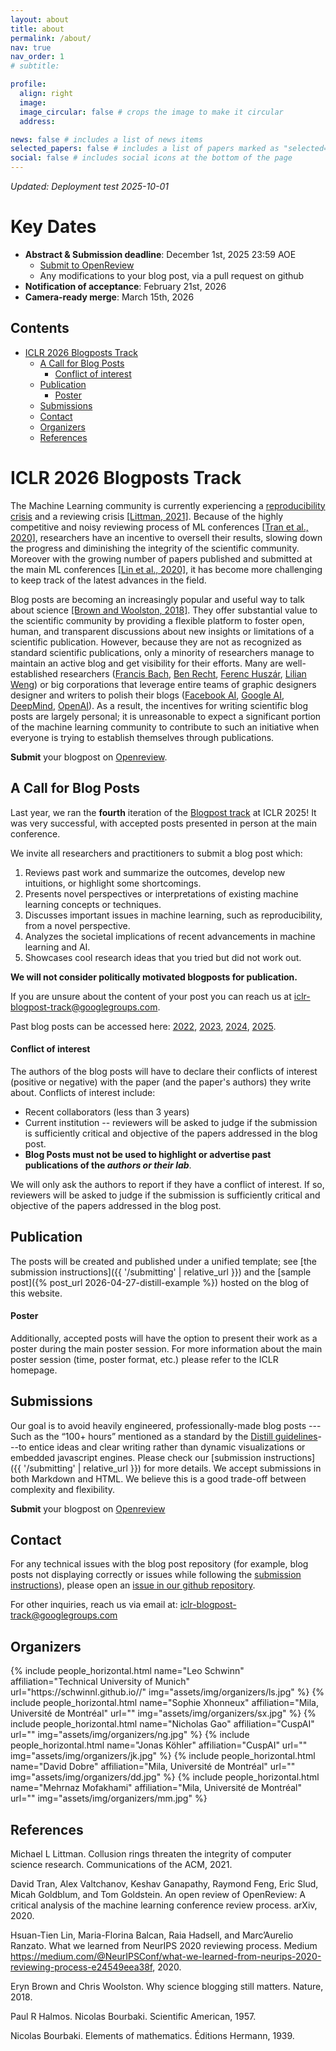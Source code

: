 ```yaml
---
layout: about
title: about
permalink: /about/
nav: true
nav_order: 1
# subtitle:

profile:
  align: right
  image:
  image_circular: false # crops the image to make it circular
  address:

news: false # includes a list of news items
selected_papers: false # includes a list of papers marked as "selected={true}"
social: false # includes social icons at the bottom of the page
---
```


_Updated: Deployment test 2025-10-01_

# Key Dates
- **Abstract & Submission deadline**: December 1st, 2025 23:59 AOE
  - [Submit to OpenReview](https://openreview.net/group?id=ICLR.cc/2026/BlogPosts)
  - Any modifications to your blog post, via a pull request on github
- **Notification of acceptance**: February 21st, 2026
- **Camera-ready merge**: March 15th, 2026

## Contents

- [ICLR 2026 Blogposts Track](#iclr-2026-blogposts-track)
  - [A Call for Blog Posts](#a-call-for-blog-posts)
    - [Conflict of interest](#conflict-of-interest)
  - [Publication](#publication)
    - [Poster](#poster)
  - [Submissions](#submissions)
  - [Contact](#contact)
  - [Organizers](#organizers)
  - [References](#references)

# ICLR 2026 Blogposts Track

The Machine Learning community is currently experiencing a [reproducibility crisis](https://neuripsconf.medium.com/designing-the-reproducibility-program-for-neurips-2020-7fcccaa5c6ad) and a reviewing crisis [[Littman, 2021]](#Litt). Because of the highly competitive and noisy reviewing process of ML conferences [[Tran et al., 2020]](#Tran), researchers have an incentive to oversell their results, slowing down the progress and diminishing the integrity of the scientific community. Moreover with the growing number of papers published and submitted at the main ML conferences [[Lin et al., 2020]](#Lin), it has become more challenging to keep track of the latest advances in the field.

Blog posts are becoming an increasingly popular and useful way to talk about science [[Brown and Woolston, 2018]](#Brow). They offer substantial value to the scientific community by providing a flexible platform to foster open, human, and transparent discussions about new insights or limitations of a scientific publication. However, because they are not as recognized as standard scientific publications, only a minority of researchers manage to maintain an active blog and get visibility for their efforts. Many are well-established researchers ([Francis Bach](https://francisbach.com/), [Ben Recht](https://www.argmin.net/), [Ferenc Huszár](https://www.inference.vc/), [Lilian Weng](https://lilianweng.github.io/lil-log/)) or big corporations that leverage entire teams of graphic designers designer and writers to polish their blogs ([Facebook AI](https://ai.facebook.com/blog/?page=1), [Google AI](https://ai.googleblog.com/), [DeepMind](https://deepmind.com/blog), [OpenAI](https://openai.com/blog/)). As a result, the incentives for writing scientific blog posts are largely personal; it is unreasonable to expect a significant portion of the machine learning community to contribute to such an initiative when everyone is trying to establish themselves through publications.

**Submit** your blogpost on [Openreview](https://openreview.net/group?id=ICLR.cc/2025/BlogPosts).

## A Call for Blog Posts

Last year, we ran the **fourth** iteration of the [Blogpost track](https://iclr-blogposts.github.io/2024/about) at ICLR 2025!
It was very successful, with accepted posts presented in person at the main conference.

<!-- Our goal is to create a formal call for blog posts at ICLR to incentivize and reward researchers to: -->

We invite all researchers and practitioners to submit a blog post which:

1. Reviews past work and summarize the outcomes, develop new intuitions, or highlight some shortcomings.
2. Presents novel perspectives or interpretations of existing machine learning concepts or techniques.
3. Discusses important issues in machine learning, such as reproducibility, from a novel perspective.
4. Analyzes the societal implications of recent advancements in machine learning and AI.
5. Showcases cool research ideas that you tried but did not work out.

**We will not consider politically motivated blogposts for publication.**

If you are unsure about the content of your post you can reach us at [iclr-blogpost-track@googlegroups.com](mailto:iclr-blogpost-track@googlegroups.com).

Past blog posts can be accessed here: [2022](https://iclr-blog-track.github.io/home/#accepted-posts), [2023](https://iclr-blogposts.github.io/2023/about#accepted-posts), [2024](https://iclr-blogposts.github.io/2024/about#spotlight), [2025](https://iclr-blogposts.github.io/2025/blog/index.html).

<!-- A very influential initiative of this kind happened after the Second World War in France. Because of the lack of up-to-date textbooks, a collective of mathematicians under the pseudonym Nicolas Bourbaki [[Halmos 1957]](#Halm), decided to start a series of textbooks about the foundations of mathematics [[Bourbaki, 1939]](#Bour).
In the same vein, we aim to provide a new way to summarize scientific knowledge in the ML community.  -->

#### Conflict of interest

The authors of the blog posts will have to declare their conflicts of interest (positive or negative) with the paper (and the paper's authors) they write about. Conflicts of interest include:

- Recent collaborators (less than 3 years)
- Current institution -- reviewers will be asked to judge if the submission is sufficiently critical and objective of the papers addressed in the blog post.
- **Blog Posts must not be used to highlight or advertise past publications of the _authors or their lab_**.

We will only ask the authors to report if they have a conflict of interest. If so, reviewers will be asked to judge if the submission is sufficiently critical and objective of the papers addressed in the blog post.

## Publication

The posts will be created and published under a unified template; see [the submission instructions]({{ '/submitting' | relative_url }}) and the [sample post]({% post_url 2026-04-27-distill-example %}) hosted on the blog of this website.

#### Poster

Additionally, accepted posts will have the option to present their work as a poster during the main poster session. For more information about the main poster session (time, poster format, etc.) please refer to the ICLR homepage.

## Submissions

Our goal is to avoid heavily engineered, professionally-made blog posts ---Such as the “100+ hours” mentioned as a standard by the [Distill guidelines](https://distill.pub/journal/)---to entice ideas and clear writing rather than dynamic visualizations or embedded javascript engines.
Please check our [submission instructions]({{ '/submitting' | relative_url }}) for more details.
We accept submissions in both Markdown and HTML. We believe this is a good trade-off between complexity and flexibility.

**Submit** your blogpost on [Openreview](<https://openreview.net/group?id=ICLR.cc/2025/BlogPosts&referrer=%5BHomepage%5D(%2F)>)

## Contact

For any technical issues with the blog post repository (for example, blog posts not displaying correctly or issues while following the [submission instructions](https://iclr-blogposts.github.io/2025/submitting/#creating-a-blog-post)), please open an [issue in our github repository](https://github.com/iclr-blogposts/2025/issues).

For other inquiries, reach us via email at: [iclr-blogpost-track@googlegroups.com](mailto:iclr-blogpost-track@googlegroups.com)

## Organizers

<div class="row row-cols-2 projects pt-3 pb-3">
  {% include people_horizontal.html name="Leo Schwinn" affiliation="Technical University of Munich" url="https://schwinnl.github.io//" img="assets/img/organizers/ls.jpg" %}
  {% include people_horizontal.html name="Sophie Xhonneux" affiliation="Mila, Université de Montréal" url="" img="assets/img/organizers/sx.jpg" %}
  {% include people_horizontal.html name="Nicholas Gao" affiliation="CuspAI" url="" img="assets/img/organizers/ng.jpg" %}
  {% include people_horizontal.html name="Jonas Köhler" affiliation="CuspAI" url="" img="assets/img/organizers/jk.jpg" %}
  {% include people_horizontal.html name="David Dobre" affiliation="Mila, Université de Montréal" url="" img="assets/img/organizers/dd.jpg" %}
  {% include people_horizontal.html name="Mehrnaz Mofakhami" affiliation="Mila, Université de Montréal" url="" img="assets/img/organizers/mm.jpg" %}
</div>

## References

<a name="Litt">Michael L Littman. Collusion rings threaten the integrity of computer science research. Communications of the ACM, 2021.</a>

<a name="Tran">David Tran, Alex Valtchanov, Keshav Ganapathy, Raymond Feng, Eric Slud, Micah Goldblum, and Tom Goldstein. An open review of OpenReview: A critical analysis of the machine learning conference review process. arXiv, 2020. </a>

<a name="Lin">Hsuan-Tien Lin, Maria-Florina Balcan, Raia Hadsell, and Marc’Aurelio Ranzato. What we learned from NeurIPS 2020 reviewing process. Medium https://medium.com/@NeurIPSConf/what-we-learned-from-neurips-2020-reviewing-process-e24549eea38f, 2020. </a>

<a name="Brow">Eryn Brown and Chris Woolston. Why science blogging still matters. Nature, 2018.</a>

<a name="Halm">Paul R Halmos. Nicolas Bourbaki. Scientific American, 1957.<a>

<a name="Bour">Nicolas Bourbaki. Elements of mathematics. Éditions Hermann, 1939.</a>
